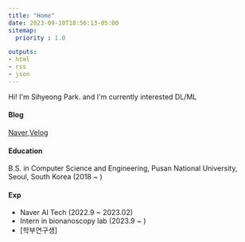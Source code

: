 ```yaml
---
title: "Home"
date: 2023-09-10T18:56:13-05:00
sitemap:
  priority : 1.0

outputs:
- html
- rss
- json
---
```

Hi! I'm Sihyeong Park. and I'm currently interested DL/ML

#### Blog
[Naver](https://blog.naver.com/bshlab671),[Velog](https://velog.io/@sihyeong671)

#### Education
B.S. in Computer Science and Engineering, Pusan National University, Seoul, South Korea (2018 ~ )

#### Exp
- Naver AI Tech (2022.9 ~ 2023.02)
- Intern in bionanoscopy lab (2023.9 ~ )
- [학부연구생]
